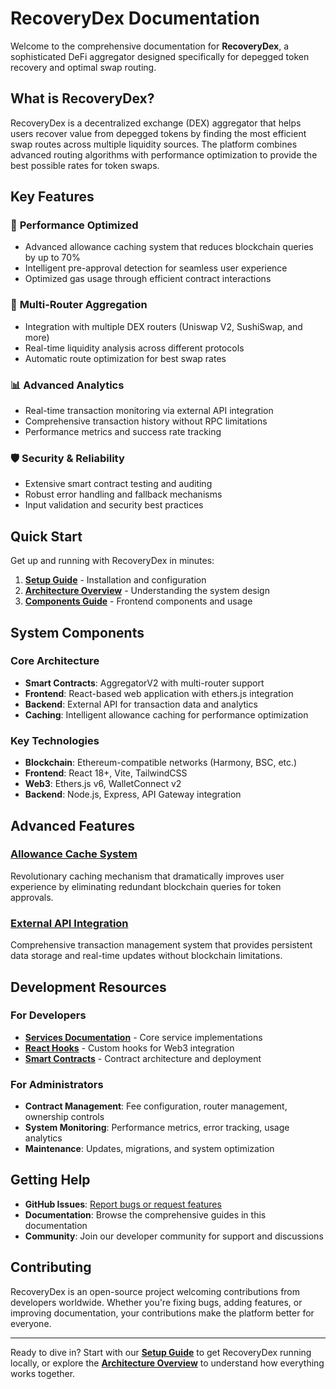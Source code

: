 # RecoveryDex Documentation

Welcome to the comprehensive documentation for **RecoveryDex**, a sophisticated DeFi aggregator designed specifically for depegged token recovery and optimal swap routing.

## What is RecoveryDex?

RecoveryDex is a decentralized exchange (DEX) aggregator that helps users recover value from depegged tokens by finding the most efficient swap routes across multiple liquidity sources. The platform combines advanced routing algorithms with performance optimization to provide the best possible rates for token swaps.

## Key Features

### 🚀 **Performance Optimized**
- Advanced allowance caching system that reduces blockchain queries by up to 70%
- Intelligent pre-approval detection for seamless user experience
- Optimized gas usage through efficient contract interactions

### 🔗 **Multi-Router Aggregation**
- Integration with multiple DEX routers (Uniswap V2, SushiSwap, and more)
- Real-time liquidity analysis across different protocols
- Automatic route optimization for best swap rates

### 📊 **Advanced Analytics**
- Real-time transaction monitoring via external API integration
- Comprehensive transaction history without RPC limitations
- Performance metrics and success rate tracking

### 🛡️ **Security & Reliability**
- Extensive smart contract testing and auditing
- Robust error handling and fallback mechanisms
- Input validation and security best practices

## Quick Start

Get up and running with RecoveryDex in minutes:

1. **[Setup Guide](./setup.md)** - Installation and configuration
2. **[Architecture Overview](./architecture.md)** - Understanding the system design
3. **[Components Guide](./components.md)** - Frontend components and usage

## System Components

### Core Architecture
- **Smart Contracts**: AggregatorV2 with multi-router support
- **Frontend**: React-based web application with ethers.js integration
- **Backend**: External API for transaction data and analytics
- **Caching**: Intelligent allowance caching for performance optimization

### Key Technologies
- **Blockchain**: Ethereum-compatible networks (Harmony, BSC, etc.)
- **Frontend**: React 18+, Vite, TailwindCSS
- **Web3**: Ethers.js v6, WalletConnect v2
- **Backend**: Node.js, Express, API Gateway integration

## Advanced Features

### [Allowance Cache System](./allowance-cache.md)
Revolutionary caching mechanism that dramatically improves user experience by eliminating redundant blockchain queries for token approvals.

### [External API Integration](./transactions-api.md)
Comprehensive transaction management system that provides persistent data storage and real-time updates without blockchain limitations.

## Development Resources

### For Developers
- **[Services Documentation](./services.md)** - Core service implementations
- **[React Hooks](./hooks.md)** - Custom hooks for Web3 integration
- **[Smart Contracts](./contracts.md)** - Contract architecture and deployment

### For Administrators
- **Contract Management**: Fee configuration, router management, ownership controls
- **System Monitoring**: Performance metrics, error tracking, usage analytics
- **Maintenance**: Updates, migrations, and system optimization

## Getting Help

- **GitHub Issues**: [Report bugs or request features](https://github.com/mzfshark/RecoveryDex/issues)
- **Documentation**: Browse the comprehensive guides in this documentation
- **Community**: Join our developer community for support and discussions

## Contributing

RecoveryDex is an open-source project welcoming contributions from developers worldwide. Whether you're fixing bugs, adding features, or improving documentation, your contributions make the platform better for everyone.

---

Ready to dive in? Start with our **[Setup Guide](./setup.md)** to get RecoveryDex running locally, or explore the **[Architecture Overview](./architecture.md)** to understand how everything works together.
